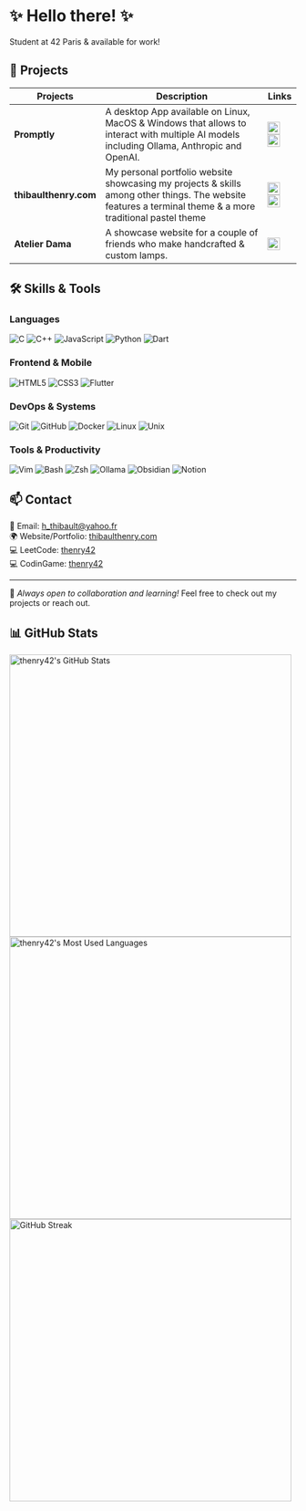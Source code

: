 # ✨ Hello there! ✨

  <p>Student at 42 Paris & available for work!</p>

## 🚀 Projects

| Projects | Description | Links |
|---------|-------------|-------|
| **Promptly** | A desktop App available on Linux, MacOS & Windows that allows to interact with multiple AI models including Ollama, Anthropic and OpenAI. | <a href="https://github.com/thenry42/Promptly" target="_blank" rel="noopener noreferrer"><img src="https://img.shields.io/badge/-GitHub-181717?style=flat-square&logo=github&logoColor=white" height="22"></a> <a href="https://github.com/thenry42/Promptly" target="_blank" rel="noopener noreferrer"><img src="https://img.shields.io/badge/-Flutter App-02569B?style=flat-square&logo=flutter&logoColor=white" height="22"></a> |
| **thibaulthenry.com** | My personal portfolio website showcasing my projects & skills among other things. The website features a terminal theme & a more traditional pastel theme | <a href="https://github.com/thenry42/thibaulthenry.com" target="_blank" rel="noopener noreferrer"><img src="https://img.shields.io/badge/-GitHub-181717?style=flat-square&logo=github&logoColor=white" height="22"></a> <a href="https://thibaulthenry.com/" target="_blank" rel="noopener noreferrer"><img src="https://img.shields.io/badge/-Website-FF7139?style=flat-square&logo=firefox-browser&logoColor=white" height="22"></a> |
| **Atelier Dama** | A showcase website for a couple of friends who make handcrafted & custom lamps. | <a href="https://atelierdama.fr/" target="_blank" rel="noopener noreferrer"><img src="https://img.shields.io/badge/-Website-FF7139?style=flat-square&logo=firefox-browser&logoColor=white" height="22"></a> |

## 🛠️ Skills & Tools

<h3>Languages</h3>
<p>
<img src="https://img.shields.io/badge/-C-A8B9CC?style=for-the-badge&logo=c&logoColor=white&borderRadius=25" alt="C" />
<img src="https://img.shields.io/badge/-C++-00599C?style=for-the-badge&logo=c%2B%2B&logoColor=white&borderRadius=25" alt="C++" />
<img src="https://img.shields.io/badge/-JavaScript-F7DF1E?style=for-the-badge&logo=javascript&logoColor=black&borderRadius=25" alt="JavaScript" />
<img src="https://img.shields.io/badge/-Python-3776AB?style=for-the-badge&logo=python&logoColor=white&borderRadius=25" alt="Python" />
<img src="https://img.shields.io/badge/-Dart-0175C2?style=for-the-badge&logo=dart&logoColor=white&borderRadius=25" alt="Dart" />
</p>

<h3>Frontend & Mobile</h3>
<p>
<img src="https://img.shields.io/badge/-HTML5-E34F26?style=for-the-badge&logo=html5&logoColor=white&borderRadius=25" alt="HTML5" />
<img src="https://img.shields.io/badge/-CSS3-1572B6?style=for-the-badge&logo=css3&logoColor=white&borderRadius=25" alt="CSS3" />
<img src="https://img.shields.io/badge/-Flutter-02569B?style=for-the-badge&logo=flutter&logoColor=white&borderRadius=25" alt="Flutter" />
</p>

<h3>DevOps & Systems</h3>
<p>
<img src="https://img.shields.io/badge/-Git-F05032?style=for-the-badge&logo=git&logoColor=white&borderRadius=25" alt="Git" />
<img src="https://img.shields.io/badge/-GitHub-181717?style=for-the-badge&logo=github&logoColor=white&borderRadius=25" alt="GitHub" />
<img src="https://img.shields.io/badge/-Docker-2496ED?style=for-the-badge&logo=docker&logoColor=white&borderRadius=25" alt="Docker" />
<img src="https://img.shields.io/badge/-Linux-FCC624?style=for-the-badge&logo=linux&logoColor=black&borderRadius=25" alt="Linux" />
<img src="https://img.shields.io/badge/-Unix-4EAA25?style=for-the-badge&logo=unix&logoColor=white&borderRadius=25" alt="Unix" />
</p>

<h3>Tools & Productivity</h3>
<p>
<img src="https://img.shields.io/badge/-Vim-019733?style=for-the-badge&logo=vim&logoColor=white&borderRadius=25" alt="Vim" />
<img src="https://img.shields.io/badge/-Bash-4EAA25?style=for-the-badge&logo=gnu-bash&logoColor=white&borderRadius=25" alt="Bash" />
<img src="https://img.shields.io/badge/-Zsh-F15A24?style=for-the-badge&logo=gnu-bash&logoColor=white&borderRadius=25" alt="Zsh" />
<img src="https://img.shields.io/badge/-Ollama-FF4F64?style=for-the-badge&logo=llama&logoColor=white&borderRadius=25" alt="Ollama" />
<img src="https://img.shields.io/badge/-Obsidian-483699?style=for-the-badge&logo=obsidian&logoColor=white&borderRadius=25" alt="Obsidian" />
<img src="https://img.shields.io/badge/-Notion-000000?style=for-the-badge&logo=notion&logoColor=white&borderRadius=25" alt="Notion" />
</p>

## 📫 Contact
💌 Email: h_thibault@yahoo.fr  
🌍 Website/Portfolio: <a href="https://thibaulthenry.com" target="_blank" rel="noopener noreferrer">thibaulthenry.com</a>  
💻 LeetCode: <a href="https://leetcode.com/thenry42/" target="_blank" rel="noopener noreferrer">thenry42</a>     
💻 CodinGame: <a href="https://www.codingame.com/profile/508e11b521204ab17dd7134eb17432437457194" target="_blank" rel="noopener noreferrer">thenry42</a>

---

💙 _Always open to collaboration and learning!_ Feel free to check out my projects or reach out.

## 📊 GitHub Stats

<img width="495em" src="https://github-readme-stats-theta-five-31.vercel.app/api?username=thenry42&show_icons=true&theme=tokyonight&count_private=true&include_all_commits=true&cache_seconds=0" alt="thenry42's GitHub Stats"/>
<br>
<img width="495em" src="https://github-readme-stats-theta-five-31.vercel.app/api/top-langs/?username=thenry42&theme=tokyonight&langs_count=15&cache_seconds=0&hide_progress=true&hide=roff,cmake,batchfile,kotlin,perl,swift,glsl,objective-c,objective-c%2b%2b" alt="thenry42's Most Used Languages"/>
<br>
<img width="495em" src="https://streak-stats.demolab.com/?user=thenry42&theme=tokyonight" alt="GitHub Streak">
